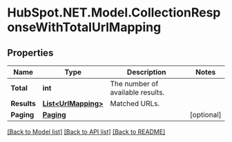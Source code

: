 # HubSpot.NET.Model.CollectionResponseWithTotalUrlMapping

## Properties

Name | Type | Description | Notes
------------ | ------------- | ------------- | -------------
**Total** | **int** | The number of available results. | 
**Results** | [**List&lt;UrlMapping&gt;**](UrlMapping.md) | Matched URLs. | 
**Paging** | [**Paging**](Paging.md) |  | [optional] 

[[Back to Model list]](../README.md#documentation-for-models) [[Back to API list]](../README.md#documentation-for-api-endpoints) [[Back to README]](../README.md)

